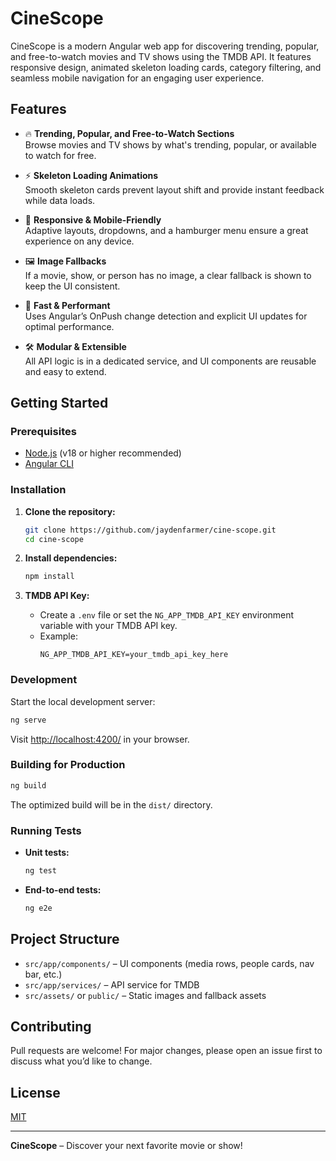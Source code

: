 # CineScope

CineScope is a modern Angular web app for discovering trending, popular, and free-to-watch movies and TV shows using the TMDB API. It features responsive design, animated skeleton loading cards, category filtering, and seamless mobile navigation for an engaging user experience.

## Features

- 🔥 **Trending, Popular, and Free-to-Watch Sections**  
  Browse movies and TV shows by what's trending, popular, or available to watch for free.

- ⚡ **Skeleton Loading Animations**  
  Smooth skeleton cards prevent layout shift and provide instant feedback while data loads.

- 📱 **Responsive & Mobile-Friendly**  
  Adaptive layouts, dropdowns, and a hamburger menu ensure a great experience on any device.

- 🖼️ **Image Fallbacks**  
  If a movie, show, or person has no image, a clear fallback is shown to keep the UI consistent.

- 🚀 **Fast & Performant**  
  Uses Angular’s OnPush change detection and explicit UI updates for optimal performance.

- 🛠️ **Modular & Extensible**  
  All API logic is in a dedicated service, and UI components are reusable and easy to extend.

## Getting Started

### Prerequisites

- [Node.js](https://nodejs.org/) (v18 or higher recommended)
- [Angular CLI](https://angular.dev/tools/cli)

### Installation

1. **Clone the repository:**

   ```bash
   git clone https://github.com/jaydenfarmer/cine-scope.git
   cd cine-scope
   ```

2. **Install dependencies:**

   ```bash
   npm install
   ```

3. **TMDB API Key:**
   - Create a `.env` file or set the `NG_APP_TMDB_API_KEY` environment variable with your TMDB API key.
   - Example:
     ```
     NG_APP_TMDB_API_KEY=your_tmdb_api_key_here
     ```

### Development

Start the local development server:

```bash
ng serve
```

Visit [http://localhost:4200/](http://localhost:4200/) in your browser.

### Building for Production

```bash
ng build
```

The optimized build will be in the `dist/` directory.

### Running Tests

- **Unit tests:**
  ```bash
  ng test
  ```
- **End-to-end tests:**
  ```bash
  ng e2e
  ```

## Project Structure

- `src/app/components/` – UI components (media rows, people cards, nav bar, etc.)
- `src/app/services/` – API service for TMDB
- `src/assets/` or `public/` – Static images and fallback assets

## Contributing

Pull requests are welcome! For major changes, please open an issue first to discuss what you’d like to change.

## License

[MIT](LICENSE)

---

**CineScope** – Discover your next favorite movie or show!

